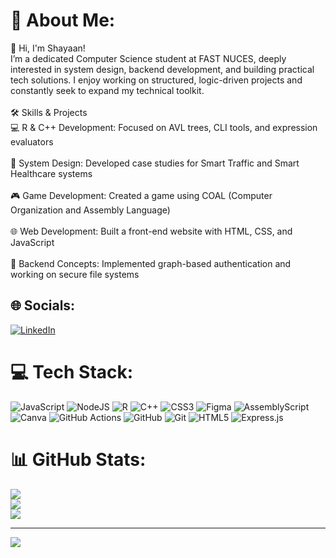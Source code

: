 # 💫 About Me:
👋 Hi, I'm Shayaan!<br>I’m a dedicated Computer Science student at FAST NUCES, deeply interested in system design, backend development, and building practical tech solutions. I enjoy working on structured, logic-driven projects and constantly seek to expand my technical toolkit.<br><br>🛠️ Skills & Projects<br>💻 R & C++ Development: Focused on AVL trees, CLI tools, and expression evaluators<br><br>🧠 System Design: Developed case studies for Smart Traffic and Smart Healthcare systems<br><br>🎮 Game Development: Created a game using COAL (Computer Organization and Assembly Language)<br><br>🌐 Web Development: Built a front-end website with HTML, CSS, and JavaScript<br><br>🔐 Backend Concepts: Implemented graph-based authentication and working on secure file systems


## 🌐 Socials:
[![LinkedIn](https://img.shields.io/badge/LinkedIn-%230077B5.svg?logo=linkedin&logoColor=white)](https://linkedin.com/in/https://www.linkedin.com/in/shayaan-akram/) 

# 💻 Tech Stack:
![JavaScript](https://img.shields.io/badge/javascript-%23323330.svg?style=for-the-badge&logo=javascript&logoColor=%23F7DF1E) ![NodeJS](https://img.shields.io/badge/node.js-6DA55F?style=for-the-badge&logo=node.js&logoColor=white) ![R](https://img.shields.io/badge/r-%23276DC3.svg?style=for-the-badge&logo=r&logoColor=white) ![C++](https://img.shields.io/badge/c++-%2300599C.svg?style=for-the-badge&logo=c%2B%2B&logoColor=white) ![CSS3](https://img.shields.io/badge/css3-%231572B6.svg?style=for-the-badge&logo=css3&logoColor=white) ![Figma](https://img.shields.io/badge/figma-%23F24E1E.svg?style=for-the-badge&logo=figma&logoColor=white) ![AssemblyScript](https://img.shields.io/badge/assembly%20script-%23000000.svg?style=for-the-badge&logo=assemblyscript&logoColor=white) ![Canva](https://img.shields.io/badge/Canva-%2300C4CC.svg?style=for-the-badge&logo=Canva&logoColor=white) ![GitHub Actions](https://img.shields.io/badge/github%20actions-%232671E5.svg?style=for-the-badge&logo=githubactions&logoColor=white) ![GitHub](https://img.shields.io/badge/github-%23121011.svg?style=for-the-badge&logo=github&logoColor=white) ![Git](https://img.shields.io/badge/git-%23F05033.svg?style=for-the-badge&logo=git&logoColor=white) ![HTML5](https://img.shields.io/badge/html5-%23E34F26.svg?style=for-the-badge&logo=html5&logoColor=white) ![Express.js](https://img.shields.io/badge/express.js-%23404d59.svg?style=for-the-badge&logo=express&logoColor=%2361DAFB)
# 📊 GitHub Stats:
![](https://github-readme-stats.vercel.app/api?username=ShayaanAkram-1122&theme=radical&hide_border=false&include_all_commits=false&count_private=false)<br/>
![](https://nirzak-streak-stats.vercel.app/?user=ShayaanAkram-1122&theme=radical&hide_border=false)<br/>
![](https://github-readme-stats.vercel.app/api/top-langs/?username=ShayaanAkram-1122&theme=radical&hide_border=false&include_all_commits=false&count_private=false&layout=compact)

---
[![](https://visitcount.itsvg.in/api?id=ShayaanAkram-1122&icon=0&color=0)](https://visitcount.itsvg.in)

<!-- Proudly created with GPRM ( https://gprm.itsvg.in ) -->
